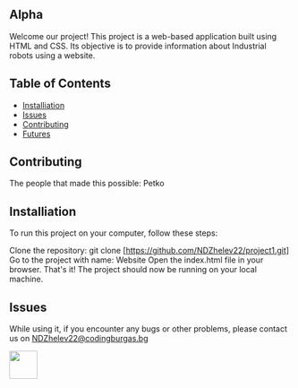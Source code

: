 ## Alpha
Welcome our project! This project is a web-based application built using HTML and CSS. Its objective is to provide information about Industrial robots using a website.

## Table of Contents
* [Installiation](#installiation)
* [Issues](#issues)
* [Contributing](#contributing) 
* [Futures](#features)

## Contributing
The people that made this possible: Petko

## Installiation
To run this project on your computer, follow these steps:

Clone the repository: git clone [https://github.com/NDZhelev22/project1.git]
Go to the project with name: Website
Open the index.html file in your browser.
That's it! The project should now be running on your local machine.
	
## Issues
While using it, if you encounter any bugs or other problems, please contact us on NDZhelev22@codingburgas.bg

<!DOCTYPE html>
<html>
<body>
   <p><a href="https://www.Youtube.com/"><img src="https://www.tutorialspoint.com/assets/questions/media/426142-1668760872.png" style="width:50px;height:50px;"></a></p>
</body>
</html>

